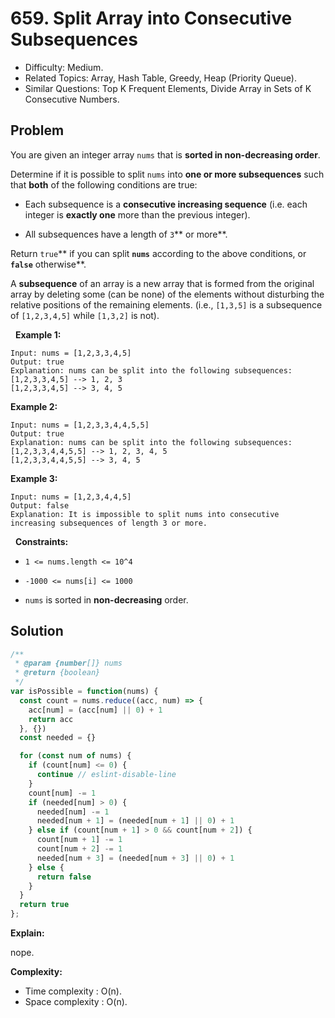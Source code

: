 # 659. Split Array into Consecutive Subsequences

- Difficulty: Medium.
- Related Topics: Array, Hash Table, Greedy, Heap (Priority Queue).
- Similar Questions: Top K Frequent Elements, Divide Array in Sets of K Consecutive Numbers.

## Problem

You are given an integer array ```nums``` that is **sorted in non-decreasing order**.

Determine if it is possible to split ```nums``` into **one or more subsequences** such that **both** of the following conditions are true:


	
- Each subsequence is a **consecutive increasing sequence** (i.e. each integer is **exactly one** more than the previous integer).
	
- All subsequences have a length of ```3```** or more**.


Return ```true```** if you can split **```nums```** according to the above conditions, or **```false```** otherwise**.

A **subsequence** of an array is a new array that is formed from the original array by deleting some (can be none) of the elements without disturbing the relative positions of the remaining elements. (i.e., ```[1,3,5]``` is a subsequence of ```[1,2,3,4,5]``` while ```[1,3,2]``` is not).

 
**Example 1:**

```
Input: nums = [1,2,3,3,4,5]
Output: true
Explanation: nums can be split into the following subsequences:
[1,2,3,3,4,5] --> 1, 2, 3
[1,2,3,3,4,5] --> 3, 4, 5
```

**Example 2:**

```
Input: nums = [1,2,3,3,4,4,5,5]
Output: true
Explanation: nums can be split into the following subsequences:
[1,2,3,3,4,4,5,5] --> 1, 2, 3, 4, 5
[1,2,3,3,4,4,5,5] --> 3, 4, 5
```

**Example 3:**

```
Input: nums = [1,2,3,4,4,5]
Output: false
Explanation: It is impossible to split nums into consecutive increasing subsequences of length 3 or more.
```

 
**Constraints:**


	
- ```1 <= nums.length <= 10^4```
	
- ```-1000 <= nums[i] <= 1000```
	
- ```nums``` is sorted in **non-decreasing** order.



## Solution

```javascript
/**
 * @param {number[]} nums
 * @return {boolean}
 */
var isPossible = function(nums) {
  const count = nums.reduce((acc, num) => {
    acc[num] = (acc[num] || 0) + 1
    return acc
  }, {})
  const needed = {}

  for (const num of nums) {
    if (count[num] <= 0) {
      continue // eslint-disable-line
    }
    count[num] -= 1
    if (needed[num] > 0) {
      needed[num] -= 1
      needed[num + 1] = (needed[num + 1] || 0) + 1
    } else if (count[num + 1] > 0 && count[num + 2]) {
      count[num + 1] -= 1
      count[num + 2] -= 1
      needed[num + 3] = (needed[num + 3] || 0) + 1
    } else {
      return false
    }
  }
  return true
};
```

**Explain:**

nope.

**Complexity:**

* Time complexity : O(n).
* Space complexity : O(n).
